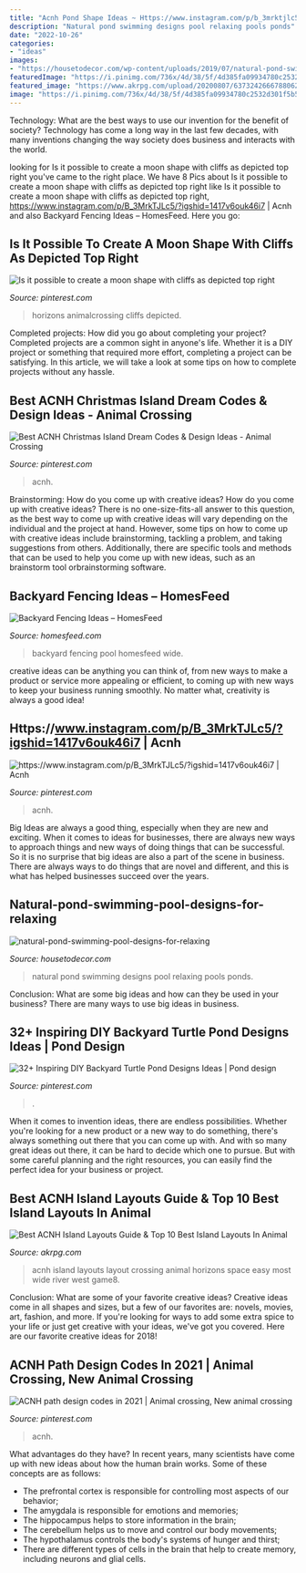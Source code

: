```yaml
---
title: "Acnh Pond Shape Ideas ~ Https://www.instagram.com/p/b_3mrktjlc5/?igshid=1417v6ouk46i7"
description: "Natural pond swimming designs pool relaxing pools ponds"
date: "2022-10-26"
categories:
- "ideas"
images:
- "https://housetodecor.com/wp-content/uploads/2019/07/natural-pond-swimming-pool-designs-for-relaxing.jpg"
featuredImage: "https://i.pinimg.com/736x/4d/38/5f/4d385fa09934780c2532d301f5b5edc2.jpg"
featured_image: "https://www.akrpg.com/upload/20200807/6373242666788062929382938.jpg"
image: "https://i.pinimg.com/736x/4d/38/5f/4d385fa09934780c2532d301f5b5edc2.jpg"
---
```



Technology: What are the best ways to use our invention for the benefit of society?
Technology has come a long way in the last few decades, with many inventions changing the way society does business and interacts with the world.

	

		
looking for Is it possible to create a moon shape with cliffs as depicted top right you've came to the right place. We have 8 Pics about Is it possible to create a moon shape with cliffs as depicted top right like Is it possible to create a moon shape with cliffs as depicted top right, https://www.instagram.com/p/B_3MrkTJLc5/?igshid=1417v6ouk46i7 | Acnh and also Backyard Fencing Ideas – HomesFeed. Here you go:
		
    
## Is It Possible To Create A Moon Shape With Cliffs As Depicted Top Right

<img loading=lazy src="https://i.pinimg.com/736x/86/63/64/86636453fbe1f2794d5b656304da2dff.jpg" onerror="this.onerror=null;this.src='https://tse1.mm.bing.net/th?id=OIP.Hf_YBaz06UrGvhZrDVzoEwHaH1&amp;pid=15.1';" alt="Is it possible to create a moon shape with cliffs as depicted top right">

_Source: pinterest.com_

>horizons animalcrossing cliffs depicted. 

	

Completed projects: How did you go about completing your project?
Completed projects are a common sight in anyone's life. Whether it is a DIY project or something that required more effort, completing a project can be satisfying. In this article, we will take a look at some tips on how to complete projects without any hassle.

    
## Best ACNH Christmas Island Dream Codes &amp; Design Ideas - Animal Crossing

<img loading=lazy src="https://i.pinimg.com/736x/4d/38/5f/4d385fa09934780c2532d301f5b5edc2.jpg" onerror="this.onerror=null;this.src='https://tse3.mm.bing.net/th?id=OIP.yUglhtT1Vfz1y9mHYdyPtQHaEK&amp;pid=15.1';" alt="Best ACNH Christmas Island Dream Codes &amp; Design Ideas - Animal Crossing">

_Source: pinterest.com_

>acnh. 

	

Brainstorming: How do you come up with creative ideas?
How do you come up with creative ideas?
There is no one-size-fits-all answer to this question, as the best way to come up with creative ideas will vary depending on the individual and the project at hand. However, some tips on how to come up with creative ideas include brainstorming, tackling a problem, and taking suggestions from others. Additionally, there are specific tools and methods that can be used to help you come up with new ideas, such as an brainstorm tool orbrainstorming software.

    
## Backyard Fencing Ideas – HomesFeed

<img loading=lazy src="http://homesfeed.com/wp-content/uploads/2015/11/Backyard-Fencing-Ideas-Near-Round-Pool.jpg" onerror="this.onerror=null;this.src='https://tse2.mm.bing.net/th?id=OIP.tD-qkkk2CMeOJEWHJAdVTQHaFj&amp;pid=15.1';" alt="Backyard Fencing Ideas – HomesFeed">

_Source: homesfeed.com_

>backyard fencing pool homesfeed wide. 

	

creative ideas can be anything you can think of, from new ways to make a product or service more appealing or efficient, to coming up with new ways to keep your business running smoothly. No matter what, creativity is always a good idea!

    
## Https://www.instagram.com/p/B_3MrkTJLc5/?igshid=1417v6ouk46i7 | Acnh

<img loading=lazy src="https://i.pinimg.com/736x/c2/e0/e4/c2e0e43710e5e6ff602973f9a44f0cb7.jpg" onerror="this.onerror=null;this.src='https://tse2.mm.bing.net/th?id=OIP.VbPd1gHaJVJ7vFUWuLpZJwHaEK&amp;pid=15.1';" alt="https://www.instagram.com/p/B_3MrkTJLc5/?igshid=1417v6ouk46i7 | Acnh">

_Source: pinterest.com_

>acnh. 

	

Big Ideas are always a good thing, especially when they are new and exciting. When it comes to ideas for businesses, there are always new ways to approach things and new ways of doing things that can be successful. So it is no surprise that big ideas are also a part of the scene in business. There are always ways to do things that are novel and different, and this is what has helped businesses succeed over the years.

    
## Natural-pond-swimming-pool-designs-for-relaxing

<img loading=lazy src="https://housetodecor.com/wp-content/uploads/2019/07/natural-pond-swimming-pool-designs-for-relaxing.jpg" onerror="this.onerror=null;this.src='https://tse3.mm.bing.net/th?id=OIP.qBuB9RK7NLpqd5jezh2klQHaKA&amp;pid=15.1';" alt="natural-pond-swimming-pool-designs-for-relaxing">

_Source: housetodecor.com_

>natural pond swimming designs pool relaxing pools ponds. 

	

Conclusion: What are some big ideas and how can they be used in your business?
There are many ways to use big ideas in business.

    
## 32+ Inspiring DIY Backyard Turtle Pond Designs Ideas | Pond Design

<img loading=lazy src="https://i.pinimg.com/736x/ae/5b/a4/ae5ba49c940a212cac99e0f83a1b9398.jpg" onerror="this.onerror=null;this.src='https://tse2.mm.bing.net/th?id=OIP.e_6SeGNc_MqaJYmKdV1BKAHaFj&amp;pid=15.1';" alt="32+ Inspiring DIY Backyard Turtle Pond Designs Ideas | Pond design">

_Source: pinterest.com_

>. 

	

When it comes to invention ideas, there are endless possibilities. Whether you're looking for a new product or a new way to do something, there's always something out there that you can come up with. And with so many great ideas out there, it can be hard to decide which one to pursue. But with some careful planning and the right resources, you can easily find the perfect idea for your business or project.

    
## Best ACNH Island Layouts Guide &amp; Top 10 Best Island Layouts In Animal

<img loading=lazy src="https://www.akrpg.com/upload/20200807/6373242666788062929382938.jpg" onerror="this.onerror=null;this.src='https://tse4.mm.bing.net/th?id=OIP.DQqJfUA0wnfIYI5D_3kNwgAAAA&amp;pid=15.1';" alt="Best ACNH Island Layouts Guide &amp; Top 10 Best Island Layouts In Animal">

_Source: akrpg.com_

>acnh island layouts layout crossing animal horizons space easy most wide river west game8. 

	

Conclusion: What are some of your favorite creative ideas?
Creative ideas come in all shapes and sizes, but a few of our favorites are: novels, movies, art, fashion, and more. If you're looking for ways to add some extra spice to your life or just get creative with your ideas, we've got you covered. Here are our favorite creative ideas for 2018!

    
## ACNH Path Design Codes In 2021 | Animal Crossing, New Animal Crossing

<img loading=lazy src="https://i.pinimg.com/736x/3c/fb/a5/3cfba59a2b2ccd36d4d98492e0860eeb.jpg" onerror="this.onerror=null;this.src='https://tse3.mm.bing.net/th?id=OIP.MtAA4spCBXS6BA9McZhInAHaJ4&amp;pid=15.1';" alt="ACNH path design codes in 2021 | Animal crossing, New animal crossing">

_Source: pinterest.com_

>acnh. 

	

What advantages do they have?
In recent years, many scientists have come up with new ideas about how the human brain works. Some of these concepts are as follows: 
- The prefrontal cortex is responsible for controlling most aspects of our behavior; 
- The amygdala is responsible for emotions and memories; 
- The hippocampus helps to store information in the brain; 
- The cerebellum helps us to move and control our body movements; 
- The hypothalamus controls the body's systems of hunger and thirst; 
- There are different types of cells in the brain that help to create memory, including neurons and glial cells.

